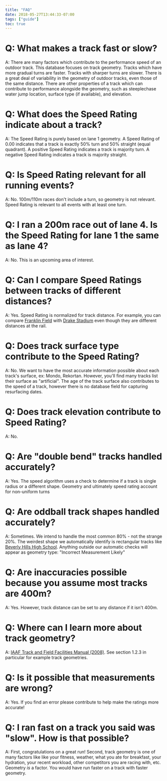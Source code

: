 ```yaml
---
title: "FAQ"
date: 2018-05-27T13:44:33-07:00
tags: ["guide"]
toc: true
---
```

<!--more-->

# Q: What makes a track fast or slow?

A: There are many factors which contribute to the performance speed of an outdoor track. This database focuses on track geometry. Tracks which have more gradual turns are faster. Tracks with sharper turns are slower. There is a great deal of variability in the geometry of outdoor tracks, even those of the same distance. There are other properties of a track which can contribute to performance alongside the geometry, such as steeplechase water jump location, surface type (if available), and elevation.

# Q: What does the Speed Rating indicate about a track?

A: The Speed Rating is purely based on lane 1 geometry. A Speed Rating of 0.00 indicates that a track is exactly 50% turn and 50% straight (equal quadrant). A positive Speed Rating indicates a track is majority turn. A negative Speed Rating indicates a track is majority straight.

# Q: Is Speed Rating relevant for all running events?

A: No. 100m/110m races don't include a turn, so geometry is not relevant. Speed Rating is relevant to all events with at least one turn.  

# Q: I ran a 200m race out of lane 4. Is the Speed Rating for lane 1 the same as lane 4?

A: No. This is an upcoming area of interest.

# Q: Can I compare Speed Ratings between tracks of different distances?

A: Yes. Speed Rating is normalized for track distance. For example, you can compare [Franklin Field](/track/us/pa/franklin-field/) with [Drake Stadium](/track/us/ia/drake-univ/) even though they are different distances at the rail.

# Q: Does track surface type contribute to the Speed Rating?

A: No. We want to have the most accurate information possible about each track's surface, ex: Mondo, Rekortan. However, you'll find many tracks list their surface as "artificial". The age of the track surface also contributes to the speed of a track, however there is no database field for capturing resurfacing dates.

# Q: Does track elevation contribute to Speed Rating?

A: No.

# Q: Are "double bend" tracks handled accurately?

A: Yes. The speed algorithm uses a check to determine if a track is single radius or a different shape. Geometry and ultimately speed rating account for non-uniform turns

# Q: Are oddball track shapes handled accurately?

A: Sometimes. We intend to handle the most common 80% - not the strange 20%. The weirdest shape we automatically identify is rectangular tracks like [Beverly Hills High School](/track/us/ca/beverly-hills-hs/). Anything outside our automatic checks will appear as geometry type: "Incorrect Measurement Likely"

# Q: Are inaccuracies possible because you assume most tracks are 400m?

A: Yes. However, track distance can be set to any distance if it isn't 400m.

# Q: Where can I learn more about track geometry?

A: [IAAF Track and Field Facilities Manual (2008)](https://www.iaaf.org/download/download?filename=77c027b0-46b8-405d-9ffd-889fa28e3f6e.pdf&urlslug=IAAF%20Track%20and%20Field%20Facilities%20). See section 1.2.3 in particular for example track geometries.

# Q: Is it possible that measurements are wrong?

A: Yes. If you find an error please contribute to help make the ratings more accurate!

# Q: I ran fast on a track you said was "slow". How is that possible?

A: First, congratulations on a great run! Second, track geometry is one of many factors like like your fitness, weather, what you ate for breakfast, your hydration, your recent workload, other competitors you are racing with, etc. Geometry *is* a factor. You would have run faster on a track with faster geometry.
